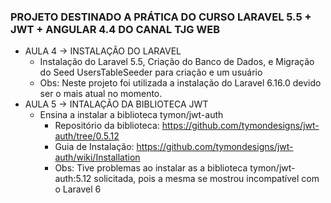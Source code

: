 ### PROJETO DESTINADO A PRÁTICA DO CURSO LARAVEL 5.5 + JWT + ANGULAR 4.4 DO CANAL TJG WEB
- AULA 4 -> INSTALAÇÃO DO LARAVEL
    - Instalação do Laravel 5.5, Criação do Banco de Dados, e Migração do Seed UsersTableSeeder para criação e um usuário
    - Obs: Neste projeto foi utilizada a instalação do Laravel 6.16.0 devido ser o mais atual no momento.
- AULA 5 -> INTALAÇÃO DA BIBLIOTECA JWT
    - Ensina a instalar a biblioteca tymon/jwt-auth
        - Repositório da biblioteca: https://github.com/tymondesigns/jwt-auth/tree/0.5.12
        - Guia de Instalação: https://github.com/tymondesigns/jwt-auth/wiki/Installation
        - Obs: Tive problemas ao instalar as a biblioteca tymon/jwt-auth:5.12 solicitada, pois a mesma se mostrou incompatível com o Laravel 6
            

